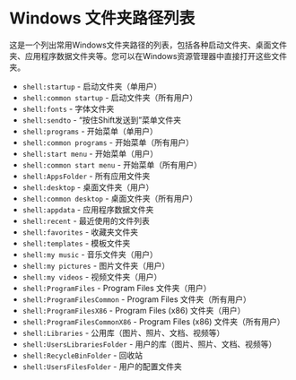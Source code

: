 # Windows 文件夹路径列表

这是一个列出常用Windows文件夹路径的列表，包括各种启动文件夹、桌面文件夹、应用程序数据文件夹等。您可以在Windows资源管理器中直接打开这些文件夹。

- `shell:startup` - 启动文件夹（单用户）
- `shell:common startup` - 启动文件夹（所有用户）
- `shell:fonts` - 字体文件夹
- `shell:sendto` - “按住Shift发送到”菜单文件夹
- `shell:programs` - 开始菜单（单用户）
- `shell:common programs` - 开始菜单（所有用户）
- `shell:start menu` - 开始菜单（用户）
- `shell:common start menu` - 开始菜单（所有用户）
- `shell:AppsFolder` - 所有应用文件夹
- `shell:desktop` - 桌面文件夹（用户）
- `shell:common desktop` - 桌面文件夹（所有用户）
- `shell:appdata` - 应用程序数据文件夹
- `shell:recent` - 最近使用的文件列表
- `shell:favorites` - 收藏夹文件夹
- `shell:templates` - 模板文件夹
- `shell:my music` - 音乐文件夹（用户）
- `shell:my pictures` - 图片文件夹（用户）
- `shell:my videos` - 视频文件夹（用户）
- `shell:ProgramFiles` - Program Files 文件夹（用户）
- `shell:ProgramFilesCommon` - Program Files 文件夹（所有用户）
- `shell:ProgramFilesX86` - Program Files (x86) 文件夹（用户）
- `shell:ProgramFilesCommonX86` - Program Files (x86) 文件夹（所有用户）
- `shell:Libraries` - 公用库（图片、照片、文档、视频等）
- `shell:UsersLibrariesFolder` - 用户的库（图片、照片、文档、视频等）
- `shell:RecycleBinFolder` - 回收站
- `shell:UsersFilesFolder` - 用户的配置文件夹
